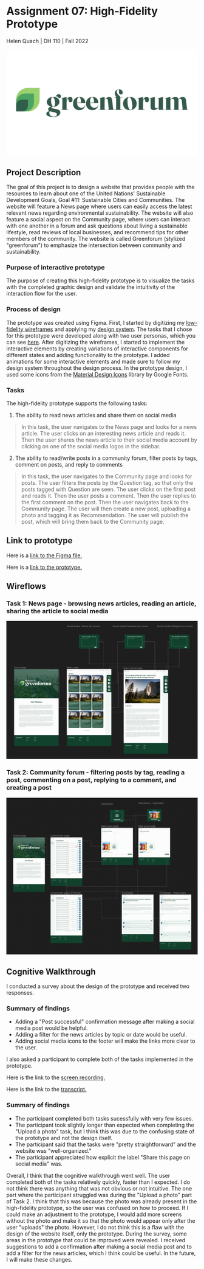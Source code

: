 # Assignment 07: High-Fidelity Prototype
Helen Quach | DH 110 | Fall 2022

<p align="center">
   <img src="greenforum-logo.png" align="center" width="500">
</p>

## Project Description
The goal of this project is to design a website that provides people with the resources to learn about one of the United Nations' Sustainable Development Goals, Goal #11: Sustainable Cities and Communities. The website will feature a News page where users can easily access the latest relevant news regarding environmental sustainability. The website will also feature a social aspect on the Community page, where users can interact with one another in a forum and ask questions about living a sustainable lifestyle, read reviews of local businesses, and recommend tips for other members of the community. The website is called Greenforum (stylized "greenforum") to emphasize the intersection between community and sustainability.

### Purpose of interactive prototype
The purpose of creating this high-fidelity prototype is to visualize the tasks with the completed graphic design and validate the intuitivity of the interaction flow for the user.

### Process of design
The prototype was created using Figma. First, I started by digitizing my [low-fidelity wireframes](https://github.com/helenquach/DH110-HelenQuach/blob/main/Assignment05/Assignment05.md) and applying my [design system](https://github.com/helenquach/DH110-HelenQuach/tree/main/Assignment06). The tasks that I chose for this prototype were developed along with two user personas, which you can see [here](https://github.com/helenquach/DH110-HelenQuach/blob/main/Assignment04/Assignment04.md). After digitizing the wireframes, I started to implement the interactive elements by creating variations of interactive components for different states and adding functionality to the prototype. I added animations for some interactive elements and made sure to follow my design system throughout the design process. In the prototype design, I used some icons from the [Material Design Icons](https://www.figma.com/community/file/1014241558898418245) library by Google Fonts.

### Tasks
The high-fidelity prototype supports the following tasks:
1. The ability to read news articles and share them on social media
> In this task, the user navigates to the News page and looks for a news article. The user clicks on an interesting news article and reads it. Then the user shares the news article to their social media account by clicking on one of the social media logos in the sidebar.
2. The ability to read/write posts in a community forum, filter posts by tags, comment on posts, and reply to comments
> In this task, the user navigates to the Community page and looks for posts. The user filters the posts by the Question tag, so that only the posts tagged with Question are seen. The user clicks on the first post and reads it. Then the user posts a comment. Then the user replies to the first comment on the post. Then the user navigates back to the Community page. The user will then create a new post, uploading a photo and tagging it as Recommendation. The user will publish the post, which will bring them back to the Community page.

## Link to prototype
Here is a [link to the Figma file.](https://www.figma.com/file/RqIQmTZjp8CDBBa9xSuupa/DH-110-High-Fidelity-Prototype?node-id=0%3A1&t=I44rO9CoIGDLds6D-1)

Here is a [link to the prototype.](https://www.figma.com/proto/RqIQmTZjp8CDBBa9xSuupa/DH-110-High-Fidelity-Prototype?node-id=0%3A1&t=I44rO9CoIGDLds6D-1)

## Wireflows
### Task 1: News page - browsing news articles, reading an article, sharing the article to social media
![task-1](wireflow-task-1.png)

### Task 2: Community forum - filtering posts by tag, reading a post, commenting on a post, replying to a comment, and creating a post
![task-2](wireflow-task-2.png)

## Cognitive Walkthrough
I conducted a survey about the design of the prototype and received two responses.

### Summary of findings
* Adding a "Post successful" confirmation message after making a social media post would be helpful.
* Adding a filter for the news articles by topic or date would be useful.
* Adding social media icons to the footer will make the links more clear to the user.

I also asked a participant to complete both of the tasks implemented in the prototype.

Here is the link to the [screen recording.](https://drive.google.com/file/d/1hXSS8JKRV9cBQgE-qcOdO-vAZCg84t3I/view?usp=sharing)

Here is the link to the [transcript.](https://docs.google.com/document/d/17RjgHGkcVaiiWQj12Cl1owuyfObbXb3R2pgJhNe0mQM/edit?usp=sharing)

### Summary of findings
* The participant completed both tasks sucessfully with very few issues.
* The participant took slightly longer than expected when completing the "Upload a photo" task, but I think this was due to the confusing state of the prototype and not the design itself. 
* The participant said that the tasks were "pretty straightforward" and the website was "well-organized."
* The participant appreciated how explicit the label "Share this page on social media" was.

Overall, I think that the cognitive walkthrough went well. The user completed both of the tasks relatively quickly, faster than I expected. I do not think there was anything that was not obvious or not intuitive. The one part where the participant struggled was during the "Upload a photo" part of Task 2. I think that this was because the photo was already present in the high-fidelity prototype, so the user was confused on how to proceed. If I could make an adjustment to the prototype, I would add more screens without the photo and make it so that the photo would appear only after the user "uploads" the photo. However, I do not think this is a flaw with the design of the website itself, only the prototype. During the survey, some areas in the prototype that could be improved were revealed. I received suggestions to add a confirmation after making a social media post and to add a filter for the news articles, which I think could be useful. In the future, I will make these changes.
